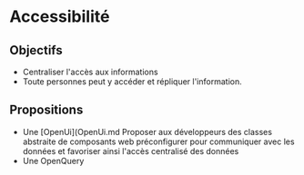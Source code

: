 
Accessibilité
===

## Objectifs

- Centraliser l'accès aux informations
- Toute personnes peut y accéder et répliquer l'information.

## Propositions

- Une [OpenUi](OpenUi.md Proposer aux développeurs des classes abstraite de composants web préconfigurer pour communiquer avec les données et favoriser ainsi l'accès centralisé des données
- Une OpenQuery